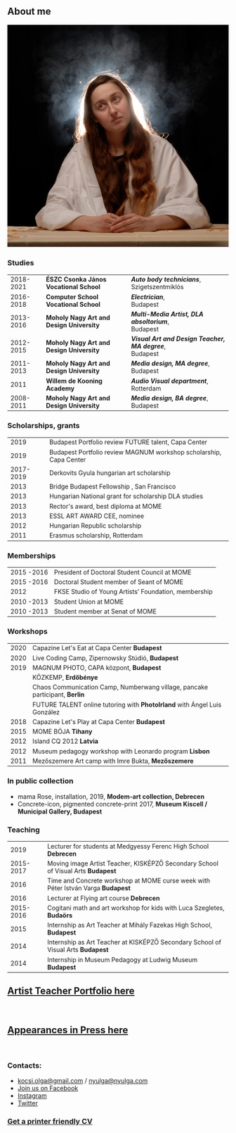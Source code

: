 ## About me

![md.parallax](holy_olga.png)

### Studies

|   |   |   |
| - | - | - |
| 2018-2021 | **ÉSZC Csonka János Vocational School** | ***Auto body technicians***,<br>Szigetszentmiklós |
| 2016-2018 | **Computer School Vocational School** | ***Electrician***,<br>Budapest |
| 2013-2016 | **Moholy Nagy Art and Design University** | ***Multi-Media Artist, DLA absoltorium***,<br> Budapest |
| 2012-2015 | **Moholy Nagy Art and Design University** | ***Visual Art and Design Teacher, MA degree***,<br> Budapest |
| 2011- 2013 | **Moholy Nagy Art and Design University** | ***Media design, MA degree***,<br>Budapest |
| 2011 | **Willem de Kooning Academy** | ***Audio Visual department***,<br>Rotterdam
| 2008-2011 | **Moholy Nagy Art and Design University** | ***Media design, BA degree***,<br>Budapest |

### Scholarships, grants

|   |   |
| - | - |
| 2019 | Budapest Portfolio review FUTURE  talent, Capa Center |
| 2019 | Budapest Portfolio review MAGNUM workshop scholarship, Capa Center |
| 2017-2019 |	Derkovits Gyula hungarian art scholarship |
| 2013 | Bridge Budapest Fellowship , San Francisco |
| 2013 | Hungarian National grant for scholarship DLA studies |
| 2013 | Rector's award,  best diploma at MOME  |
| 2013 | ESSL ART AWARD CEE, nominee |
| 2012 | Hungarian Republic scholarship |
| 2011 | Erasmus scholarship, Rotterdam |

### Memberships
|   |   |
| - | - |
| 2015 -2016| President of Doctoral Student Council at MOME |
| 2015 -2016| Doctoral Student member of Seant of MOME |
| 2012 | FKSE Studio of Young Artists’ Foundation, membership |
| 2010 -2013| Student Union at MOME |
| 2010 -2013| Student member at Senat of MOME|



### Workshops

| | |
|-|-|
| 2020 | Capazine Let's Eat at Capa Center **Budapest** |
| 2020 | Live Coding Camp, Zipernowsky Stúdió, **Budapest** |
| 2019 | MAGNUM PHOTO, CAPA központ, **Budapest** |
|  | KÖZKEMP, **Erdőbénye** |
|  | Chaos Communication Camp, Numberwang village, pancake participant, **Berlin** |
|  | FUTURE TALENT  online tutoring with **PhotoIrland** with Ángel Luis González |
| 2018 | Capazine Let's Play at Capa Center **Budapest** |
| 2015 | MOME BÓJA **Tihany** |
| 2012 | Island CQ 2012 **Latvia** |
| 2012 | Museum pedagogy workshop with Leonardo program **Lisbon** |
| 2011 | Mezőszemere Art camp with Imre Bukta, **Mezőszemere** |

### In public collection

* mama Rose, installation,  2019, **Modem-art collection, Debrecen**
* Concrete-icon, pigmented concrete-print 2017, **Museum Kiscell / Municipal Gallery, Budapest**


### Teaching

| | |
|-|-|
| 2019 | Lecturer for students at Medgyessy Ferenc High School **Debrecen** |
| 2015-2017 | Moving image Artist Teacher, KISKÉPZŐ Secondary School of Visual Arts  **Budapest** | 
| 2016 | Time and Concrete workshop at MOME curse week with Péter István Varga **Budapest** |
| 2016 | Lecturer at  Flying art course **Debrecen** |
| 2015-2016 | Cogitani math and art workshop for kids with Luca Szegletes, **Budaörs** |
| 2015 | Internship as Art Teacher at Mihály Fazekas High School, **Budapest** |
| 2014 | Internship as Art Teacher at KISKÉPZŐ Secondary School of Visual Arts **Budapest** |
| 2014 | Internship in Museum Pedagogy at Ludwig Museum **Budapest** |

## [Artist Teacher Portfolio here](https://issuu.com/heldin/docs/kocsi_olga_portfolio_tanar_kicsi_ma)
<br>

## [Appearances in Press here](/c/press)
<!-- <nextmd href="/c/press"> -->



<br>

### Contacts:

* kocsi.olga@gmail.com / nyulga@nyulga.com
* [Join us on Facebook](https://web.facebook.com/Holy0lga)
* [Instagram](https://www.instagram.com/holy_olga/)
* [Twitter](https://twitter.com/nyulga)


### [Get a printer friendly CV](root/cv.pdf)